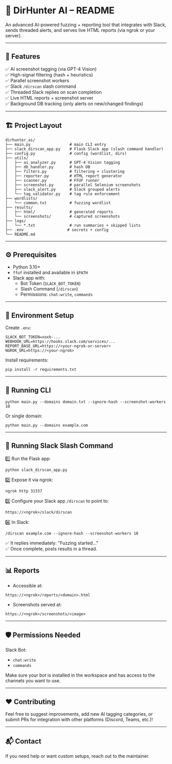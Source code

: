 # 📘 DirHunter AI – README

An advanced AI-powered fuzzing + reporting tool that integrates with Slack, sends threaded alerts, and serves live HTML reports (via ngrok or your server).

---

## 🚀 Features

✅ AI screenshot tagging (via GPT-4 Vision)  
✅ High-signal filtering (hash + heuristics)  
✅ Parallel screenshot workers  
✅ Slack `/dirscan` slash command  
✅ Threaded Slack replies on scan completion  
✅ Live HTML reports + screenshot server  
✅ Background DB tracking (only alerts on new/changed findings)

---

## 🏗 Project Layout

```
dirhunter_ai/
├── main.py                 # main CLI entry
├── slack_dirscan_app.py    # Flask Slack app (slash command handler)
├── config.py               # config (wordlist, dirs)
├── utils/                 
│   ├── ai_analyzer.py      # GPT-4 Vision tagging
│   ├── db_handler.py       # hash DB
│   ├── filters.py          # filtering + clustering
│   ├── reporter.py         # HTML report generator
│   ├── scanner.py          # FFUF runner
│   ├── screenshot.py       # parallel Selenium screenshots
│   ├── slack_alert.py      # Slack grouped alerts
│   └── tag_validator.py    # tag rule enforcement
├── wordlists/             
│   └── common.txt          # fuzzing wordlist
├── results/               
│   ├── html/               # generated reports
│   └── screenshots/        # captured screenshots
├── logs/                  
│   └── *.txt               # run summaries + skipped lists
├── .env                   # secrets + config
└── README.md
```

---

## ⚙ Prerequisites

- Python 3.10+
- `ffuf` installed and available in `$PATH`
- Slack app with:
  - Bot Token (`SLACK_BOT_TOKEN`)
  - Slash Command (`/dirscan`)
  - Permissions: `chat:write`, `commands`

---

## 🔧 Environment Setup

Create `.env`:

```
SLACK_BOT_TOKEN=xoxb-...
WEBHOOK_URL=https://hooks.slack.com/services/...
REPORT_BASE_URL=https://<your-ngrok-or-server>
NGROK_URL=https://<your-ngrok>
```

Install requirements:

```
pip install -r requirements.txt
```

---

## 🏃 Running CLI

```
python main.py --domains domain.txt --ignore-hash --screenshot-workers 10
```

Or single domain:

```
python main.py --domains example.com
```

---

## 🤖 Running Slack Slash Command

1️⃣ Run the Flask app:

```
python slack_dirscan_app.py
```

2️⃣ Expose it via ngrok:

```
ngrok http 31337
```

3️⃣ Configure your Slack app `/dirscan` to point to:

```
https://<ngrok>/slack/dirscan
```

4️⃣ In Slack:

```
/dirscan example.com --ignore-hash --screenshot-workers 10
```

✅ It replies immediately: "Fuzzing started..."  
✅ Once complete, posts results in a thread.

---

## 📊 Reports

- Accessible at:
  
```
https://<ngrok>/reports/<domain>.html
```

- Screenshots served at:

```
https://<ngrok>/screenshots/<image>
```

---

## 🛡 Permissions Needed

Slack Bot:

- `chat:write`
- `commands`

Make sure your bot is installed in the workspace and has access to the channels you want to use.

---

## ❤️ Contributing

Feel free to suggest improvements, add new AI tagging categories, or submit PRs for integration with other platforms (Discord, Teams, etc.)!

---

## 📬 Contact

If you need help or want custom setups, reach out to the maintainer.


